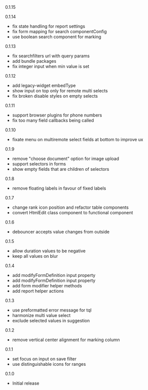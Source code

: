 0.1.15


0.1.14
- fix state handling for report settings
- fix form mapping for search componentConfig
- use boolean search component for marking

0.1.13
- fix searchfilters url with query params
- add bundle packages
- fix integer input when min value is set

0.1.12
- add legacy-widget embedType
- show input on top only for remote multi selects
- fix broken disable styles on empty selects

0.1.11
- support browser plugins for phone numbers
- fix too many field callbacks being called

0.1.10
- fixate menu on multiremote select fields at bottom to improve ux

0.1.9
- remove "choose document" option for image upload
- support selectors in forms
- show empty fields that are children of selectors

0.1.8
- remove floating labels in favour of fixed labels

0.1.7
- change rank icon position and refactor table components
- convert HtmlEdit class component to functional component

0.1.6
- debouncer accepts value changes from outside

0.1.5
- allow duration values to be negative
- keep all values on blur

0.1.4
- add modifyFormDefinition input property
- add modifyFormDefinition input property
- add form modifier helper methods
- add report helper actions

0.1.3
- use preformatted error message for tql
- harmonize multi value select
- exclude selected values in suggestion

0.1.2
- remove vertical center alignment for marking column

0.1.1
- set focus on input on save filter
- use distinguishable icons for ranges

0.1.0
- Initial release
